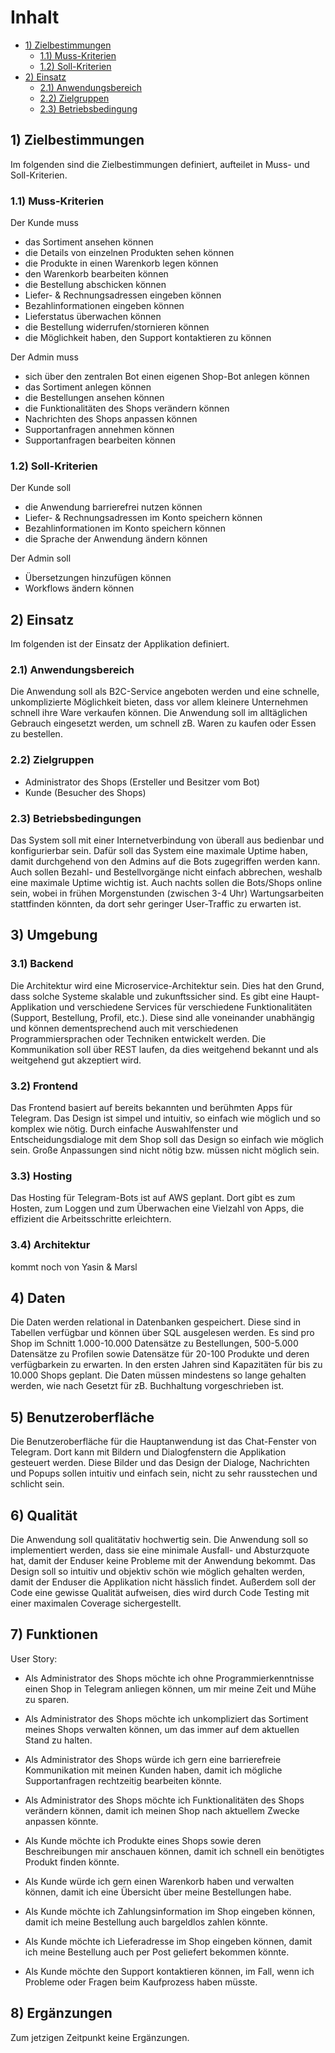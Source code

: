 # Inhalt

- [1) Zielbestimmungen](#ziel)
  - [1.1) Muss-Kriterien](#muss)
  - [1.2) Soll-Kriterien](#soll)
- [2) Einsatz](#einsatz)
  - [2.1) Anwendungsbereich](#anwendung)
  - [2.2) Zielgruppen](#zielgruppen)
  - [2.3) Betriebsbedingung](#betriebsbedingung)
  
<a name="ziel"></a>
## 1) Zielbestimmungen

Im folgenden sind die Zielbestimmungen definiert, aufteilet in Muss- und Soll-Kriterien.

<a name="muss"></a>
### 1.1) Muss-Kriterien

Der Kunde muss
- das Sortiment ansehen können
- die Details von einzelnen Produkten sehen können
- die Produkte in einen Warenkorb legen können
- den Warenkorb bearbeiten können
- die Bestellung abschicken können
- Liefer- & Rechnungsadressen eingeben können
- Bezahlinformationen eingeben können
- Lieferstatus überwachen können
- die Bestellung widerrufen/stornieren können
- die Möglichkeit haben, den Support kontaktieren zu können

Der Admin muss
- sich über den zentralen Bot einen eigenen Shop-Bot anlegen können
- das Sortiment anlegen können
- die Bestellungen ansehen können
- die Funktionalitäten des Shops verändern können
- Nachrichten des Shops anpassen können
- Supportanfragen annehmen können
- Supportanfragen bearbeiten können

<a name="soll"></a>
### 1.2) Soll-Kriterien

Der Kunde soll
- die Anwendung barrierefrei nutzen können
- Liefer- & Rechnungsadressen im Konto speichern können
- Bezahlinformationen im Konto speichern können
- die Sprache der Anwendung ändern können

Der Admin soll
- Übersetzungen hinzufügen können
- Workflows ändern können

<a name="einsatz"></a>
## 2) Einsatz

Im folgenden ist der Einsatz der Applikation definiert.

<a name="anwendung"></a>
### 2.1) Anwendungsbereich

Die Anwendung soll als B2C-Service angeboten werden und eine schnelle, unkomplizierte Möglichkeit bieten, dass vor allem kleinere Unternehmen schnell ihre Ware verkaufen können. Die Anwendung soll im alltäglichen Gebrauch eingesetzt werden, um schnell zB. Waren zu kaufen oder Essen zu bestellen.

<a name="zielgruppen"></a>
### 2.2) Zielgruppen

- Administrator des Shops (Ersteller und Besitzer vom Bot)
- Kunde (Besucher des Shops)

<a name="betriebsbedingungen"></a>
### 2.3) Betriebsbedingungen

Das System soll mit einer Internetverbindung von überall aus bedienbar und konfigurierbar sein. Dafür soll das System eine maximale Uptime haben, damit durchgehend von den Admins auf die Bots zugegriffen werden kann. Auch sollen Bezahl- und Bestellvorgänge nicht einfach abbrechen, weshalb eine maximale Uptime wichtig ist. Auch nachts sollen die Bots/Shops online sein, wobei in frühen Morgenstunden (zwischen 3-4 Uhr) Wartungsarbeiten stattfinden könnten, da dort sehr geringer User-Traffic zu erwarten ist.

<a name="umgebung"></a>
## 3) Umgebung

<a name="backend"></a>
### 3.1) Backend

Die Architektur wird eine Microservice-Architektur sein. Dies hat den Grund, dass solche Systeme skalable und zukunftssicher sind. Es gibt eine Haupt-Applikation und verschiedene Services für verschiedene Funktionalitäten (Support, Bestellung, Profil, etc.). Diese sind alle voneinander unabhängig und können dementsprechend auch mit verschiedenen Programmiersprachen oder Techniken entwickelt werden. Die Kommunikation soll über REST laufen, da dies weitgehend bekannt und als weitgehend gut akzeptiert wird. 

<a name="frontend"></a>
### 3.2) Frontend

Das Frontend basiert auf bereits bekannten und berühmten Apps für Telegram. Das Design ist simpel und intuitiv, so einfach wie möglich und so komplex wie nötig. Durch einfache Auswahlfenster und Entscheidungsdialoge mit dem Shop soll das Design so einfach wie möglich sein. Große Anpassungen sind nicht nötig bzw. müssen nicht möglich sein.

<a name="hosting"></a>
### 3.3) Hosting

Das Hosting für Telegram-Bots ist auf AWS geplant. Dort gibt es zum Hosten, zum Loggen und zum Überwachen eine Vielzahl von Apps, die effizient die Arbeitsschritte erleichtern.

<a name="architektur"></a>
### 3.4) Architektur

kommt noch von Yasin & Marsl

<a name="daten"></a>
## 4) Daten

Die Daten werden relational in Datenbanken gespeichert. Diese sind in Tabellen verfügbar und können über SQL ausgelesen werden. Es sind pro Shop im Schnitt 1.000-10.000 Datensätze zu Bestellungen, 500-5.000 Datensätze zu Profilen sowie Datensätze für 20-100 Produkte und deren verfügbarkein zu erwarten. In den ersten Jahren sind Kapazitäten für bis zu 10.000 Shops geplant. Die Daten müssen mindestens so lange gehalten werden, wie nach Gesetzt für zB. Buchhaltung vorgeschrieben ist. 

<a name="ui"></a>
## 5) Benutzeroberfläche

Die Benutzeroberfläche für die Hauptanwendung ist das Chat-Fenster von Telegram. Dort kann mit Bildern und Dialogfenstern die Applikation gesteuert werden. Diese Bilder und das Design der Dialoge, Nachrichten und Popups sollen intuitiv und einfach sein, nicht zu sehr rausstechen und schlicht sein. 

<a name="qualität"></a>
## 6) Qualität

Die Anwendung soll qualitätativ hochwertig sein. Die Anwendung soll so implementiert werden, dass sie eine minimale Ausfall- und Absturzquote hat, damit der Enduser keine Probleme mit der Anwendung bekommt. Das Design soll so intuitiv und objektiv schön wie möglich gehalten werden, damit der Enduser die Applikation nicht hässlich findet. Außerdem soll der Code eine gewisse Qualität aufweisen, dies wird durch Code Testing mit einer maximalen Coverage sichergestellt.

<a name="funktionen"></a>
## 7) Funktionen
User Story:
- Als Administrator des Shops möchte ich ohne Programmierkenntnisse einen Shop in Telegram anliegen können, um mir meine Zeit und Mühe zu sparen.
- Als Administrator des Shops möchte ich unkompliziert das Sortiment meines Shops verwalten können, um das immer auf dem aktuellen Stand zu halten.
- Als Administrator des Shops würde ich gern eine barrierefreie Kommunikation mit meinen Kunden haben, damit ich mögliche Supportanfragen rechtzeitig bearbeiten könnte.
- Als Administrator des Shops möchte ich Funktionalitäten des Shops verändern können, damit ich meinen Shop nach aktuellem Zwecke anpassen könnte.

- Als Kunde möchte ich Produkte eines Shops sowie deren Beschreibungen mir anschauen können, damit ich schnell ein benötigtes Produkt finden könnte.
- Als Kunde würde ich gern einen Warenkorb haben und verwalten können, damit ich eine Übersicht über meine Bestellungen habe.
- Als Kunde möchte ich Zahlungsinformation im Shop eingeben können, damit ich meine Bestellung auch bargeldlos zahlen könnte. 
- Als Kunde möchte ich Lieferadresse im Shop eingeben können, damit ich meine Bestellung auch per Post geliefert bekommen könnte. 
- Als Kunde möchte den Support kontaktieren können, im Fall, wenn ich Probleme oder Fragen beim Kaufprozess haben müsste.

<a name="ergänzungen"></a>
## 8) Ergänzungen

Zum jetzigen Zeitpunkt keine Ergänzungen.

